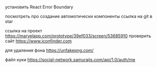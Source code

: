 установить React Error Boundary

посмотреть про создание автомотически компоненты 
ссылка на git в star

ссылка на проект
https://marvelapp.com/prototype/39ef033/screen/53685910
проверить сайт
https://www.iconfinder.com

для удаления фона 
https://unfakepng.com/


файл куки
https://social-network.samuraijs.com/api/1.0/auth/me







